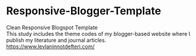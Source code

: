 # Responsive-Blogger-Template
Clean Responsive Blogspot Template
<br/>
This study includes the theme codes of my blogger-based website where I publish my literature and journal articles. 
<br/>
https://www.levlaninnotdefteri.com/
